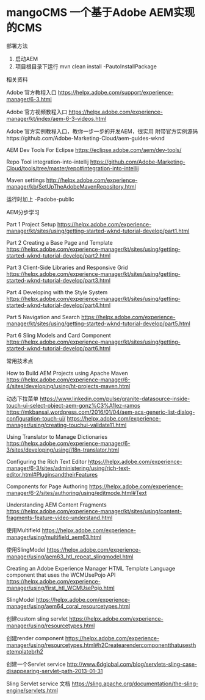# mangoCMS 一个基于Adobe AEM实现的CMS

部署方法
1. 启动AEM
2. 项目根目录下运行 mvn clean install -PautoInstallPackage


相关资料

Adobe 官方教程入口
https://helpx.adobe.com/support/experience-manager/6-3.html

Adobe 官方视频教程入口
https://helpx.adobe.com/experience-manager/kt/index/aem-6-3-videos.html

Adobe 官方实例教程入口，教你一步一步的开发AEM，很实用
附带官方实例源码https://github.com/Adobe-Marketing-Cloud/aem-guides-wknd

AEM Dev Tools For Eclipse https://eclipse.adobe.com/aem/dev-tools/

Repo Tool integration-into-intellij https://github.com/Adobe-Marketing-Cloud/tools/tree/master/repo#integration-into-intellij

Maven settings
http://helpx.adobe.com/experience-manager/kb/SetUpTheAdobeMavenRepository.html

运行时加上 -Padobe-public

AEM分步学习

Part 1 Project Setup
https://helpx.adobe.com/experience-manager/kt/sites/using/getting-started-wknd-tutorial-develop/part1.html

Part 2 Creating a Base Page and Template
https://helpx.adobe.com/experience-manager/kt/sites/using/getting-started-wknd-tutorial-develop/part2.html

Part 3 Client-Side Libraries and Responsive Grid
https://helpx.adobe.com/experience-manager/kt/sites/using/getting-started-wknd-tutorial-develop/part3.html

Part 4 Developing with the Style System
https://helpx.adobe.com/experience-manager/kt/sites/using/getting-started-wknd-tutorial-develop/part4.html

Part 5 Navigation and Search
https://helpx.adobe.com/experience-manager/kt/sites/using/getting-started-wknd-tutorial-develop/part5.html

Part 6 Sling Models and Card Component 
https://helpx.adobe.com/experience-manager/kt/sites/using/getting-started-wknd-tutorial-develop/part6.html

常用技术点

How to Build AEM Projects using Apache Maven
https://helpx.adobe.com/experience-manager/6-4/sites/developing/using/ht-projects-maven.html

动态下拉菜单
https://www.linkedin.com/pulse/granite-datasource-inside-touch-ui-select-object-aem-gonz%C3%A1lez-ramos
https://mkbansal.wordpress.com/2016/01/04/aem-acs-generic-list-dialog-configuration-touch-ui/
https://helpx.adobe.com/experience-manager/using/creating-touchui-validate11.html

Using Translator to Manage Dictionaries
https://helpx.adobe.com/experience-manager/6-3/sites/developing/using/i18n-translator.html

Configuring the Rich Text Editor
https://helpx.adobe.com/experience-manager/6-3/sites/administering/using/rich-text-editor.html#PluginsandtheirFeatures

Components for Page Authoring
https://helpx.adobe.com/experience-manager/6-2/sites/authoring/using/editmode.html#Text

Understanding AEM Content Fragments
https://helpx.adobe.com/experience-manager/kt/sites/using/content-fragments-feature-video-understand.html

使用Multifield
https://helpx.adobe.com/experience-manager/using/multifield_aem63.html

使用SlingModel
https://helpx.adobe.com/experience-manager/using/aem63_htl_repeat_slingmodel.html

Creating an Adobe Experience Manager HTML Template Language component that uses the WCMUsePojo API
https://helpx.adobe.com/experience-manager/using/first_htl_WCMUsePojo.html

SlingModel
https://helpx.adobe.com/experience-manager/using/aem64_coral_resourcetypes.html

创建custom sling servlet
https://helpx.adobe.com/experience-manager/using/resourcetypes.html

创建render component
https://helpx.adobe.com/experience-manager/using/resourcetypes.html#h2Createarendercomponentthatusesthetemplatebrh2

创建一个Servlet service
http://www.6dglobal.com/blog/servlets-sling-case-disappearing-servlet-path-2013-01-31

Sling Servlet service 文档
https://sling.apache.org/documentation/the-sling-engine/servlets.html

